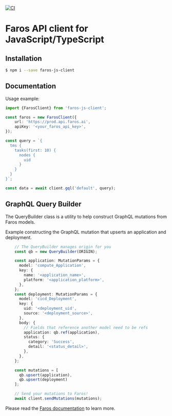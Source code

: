 [![CI](https://github.com/faros-ai/faros-js-client/actions/workflows/ci.yml/badge.svg)](https://github.com/faros-ai/faros-js-client/actions/workflows/ci.yml)

# Faros API client for JavaScript/TypeScript

## Installation
```bash
$ npm i --save faros-js-client
```
## Documentation

Usage example:
```typescript
import {FarosClient} from 'faros-js-client';

const faros = new FarosClient({
    url: 'https://prod.api.faros.ai',
    apiKey: '<your_faros_api_key>',
});

const query = `{
  tms {
    tasks(first: 10) {
      nodes {
        uid
      }
    }
  }
}`;

const data = await client.gql('default', query);
```

## GraphQL Query Builder

The QueryBuilder class is a utility to help construct GraphQL mutations from Faros models.

Example constructing the GraphQL mutation that upserts an application and deployment.

```ts
    // The QueryBuilder manages origin for you
    const qb = new QueryBuilder(ORIGIN);

    const application: MutationParams = {
      model: 'compute_Application',
      key: {
        name: '<application_name>',
        platform: '<application_platform>',
      },
    };
    const deployment: MutationParams = {
      model: 'cicd_Deployment',
      key: {
        uid: '<deployment_uid',
        source: '<deployment_source>',
      },
      body: {
        // Fields that reference another model need to be refs
        application: qb.ref(application),
        status: {
          category: 'Success',
          detail: '<status_detail>',
        },
      },
    };

    const mutations = [
      qb.upsert(application),
      qb.upsert(deployment)
    ];

    // Send your mutations to Faros!
    await client.sendMutations(mutations);
```

Please read the [Faros documentation][farosdocs] to learn more.

[farosdocs]: https://docs.faros.ai
